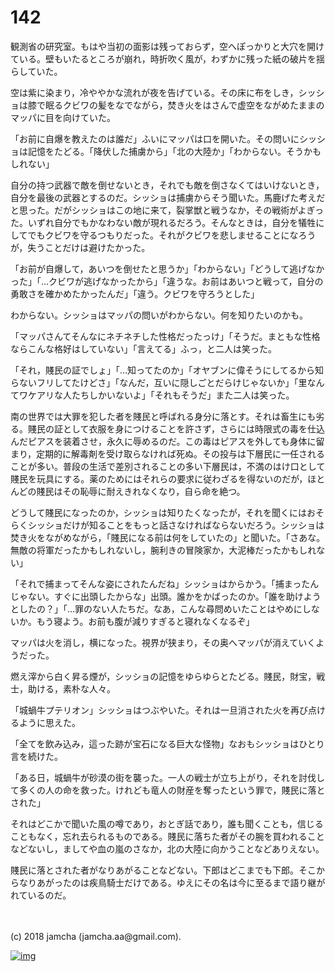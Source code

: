 # 142

観測省の研究室。もはや当初の面影は残っておらず，空へぽっかりと大穴を開けている。壁もいたるところが崩れ，時折吹く風が，わずかに残った紙の破片を揺らしていた。  

空は紫に染まり，冷ややかな流れが夜を告げている。その床に布をしき，シッショは膝で眠るクビワの髪をなでながら，焚き火をはさんで虚空をながめたままのマッパに目を向けていた。  

「お前に自爆を教えたのは誰だ」ふいにマッパは口を開いた。その問いにシッショは記憶をたどる。「降伏した捕虜から」「北の大陸か」「わからない。そうかもしれない」  

自分の持つ武器で敵を倒せないとき，それでも敵を倒さなくてはいけないとき，自分を最後の武器とするのだ。シッショは捕虜からそう聞いた。馬鹿げた考えだと思った。だがシッショはこの地に来て，裂掌獣と戦うなか，その戦術がよぎった。いずれ自分でもかなわない敵が現れるだろう。そんなときは，自分を犠牲にしてでもクビワを守るつもりだった。それがクビワを悲しませることになろうが，失うことだけは避けたかった。  

「お前が自爆して，あいつを倒せたと思うか」「わからない」「どうして逃げなかった」「…クビワが逃げなかったから」「違うな。お前はあいつと戦って，自分の勇敢さを確かめたかったんだ」「違う。クビワを守ろうとした」  

わからない。シッショはマッパの問いがわからない。何を知りたいのかも。  

「マッパさんてそんなにネチネチした性格だったっけ」「そうだ。まともな性格ならこんな格好はしていない」「言えてる」ふっ，と二人は笑った。  

「それ，賤民の証でしょ」「…知ってたのか」「オヤブンに偉そうにしてるから知らないフリしてたけどさ」「なんだ，互いに隠しごとだらけじゃないか」「里なんてワケアリな人たちしかいないよ」「それもそうだ」また二人は笑った。  

南の世界では大罪を犯した者を賤民と呼ばれる身分に落とす。それは畜生にも劣る。賤民の証として衣服を身につけることを許さず，さらには時限式の毒を仕込んだピアスを装着させ，永久に辱めるのだ。この毒はピアスを外しても身体に留まり，定期的に解毒剤を受け取らなければ死ぬ。その投与は下層民に一任されることが多い。普段の生活で差別されることの多い下層民は，不満のはけ口として賤民を玩具にする。薬のためにはそれらの要求に従わざるを得ないのだが，ほとんどの賤民はその恥辱に耐えきれなくなり，自ら命を絶つ。  

どうして賤民になったのか，シッショは知りたくなったが，それを聞くにはおそらくシッショだけが知ることをもっと話さなければならないだろう。シッショは焚き火をながめながら，「賤民になる前は何をしていたの」と聞いた。「さあな。無敵の将軍だったかもしれないし，腕利きの冒険家か，大泥棒だったかもしれない」  

「それで捕まってそんな姿にされたんだね」シッショはからかう。「捕まったんじゃない。すぐに出頭したからな」出頭。誰かをかばったのか。「誰を助けようとしたの？」「…罪のない人たちだ。なあ，こんな尋問めいたことはやめにしないか。もう寝よう。お前も腹が減りすぎると寝れなくなるぞ」  

マッパは火を消し，横になった。視界が狭まり，その奥へマッパが消えていくようだった。  

燃え滓から白く昇る煙が，シッショの記憶をゆらゆらとたどる。賤民，財宝，戦士，助ける，素朴な人々。  

「城蝸牛プテリオン」シッショはつぶやいた。それは一旦消された火を再び点けるように思えた。  

「全てを飲み込み，這った跡が宝石になる巨大な怪物」なおもシッショはひとり言を続けた。  

「ある日，城蝸牛が砂漠の街を襲った。一人の戦士が立ち上がり，それを討伐して多くの人の命を救った。けれども竜人の財産を奪ったという罪で，賤民に落とされた」  

それはどこかで聞いた風の噂であり，おとぎ話であり，誰も聞くことも，信じることもなく，忘れ去られるものである。賤民に落ちた者がその腕を買われることなどないし，ましてや血の嵐のさなか，北の大陸に向かうことなどありえない。  

賤民に落とされた者がなりあがることなどない。下郎はどこまでも下郎。そこからなりあがったのは疾鳥騎士だけである。ゆえにその名は今に至るまで語り継がれているのだ。  

<br>  
<br>  
(c) 2018 jamcha (jamcha.aa@gmail.com).  

[![img](http://i.creativecommons.org/l/by-nc-sa/4.0/88x31.png)](http://creativecommons.org/licenses/by-nc-sa/4.0/deed)